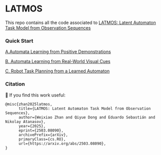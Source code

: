 # LATMOS
This repo contains all the code associated to [LATMOS: Latent Automaton Task Model from Observation Sequences](https://arxiv.org/pdf/2503.08090)

### Quick Start
[A.Automata Learning from Positive Demonstrations](eval_LTL/readme.md)

[B. Automata Learning from Real-World Visual Cues](eval_egoexo4d/readme.md)

[C. Robot Task Planning from a Learned Automaton](eval_DoorKey/readme.md)

### Citation
👀 If you find this work useful:
```
@misc{zhan2025latmos,
      title={LATMOS: Latent Automaton Task Model from Observation Sequences}, 
      author={Weixiao Zhan and Qiyue Dong and Eduardo Sebastián and Nikolay Atanasov},
      year={2025},
      eprint={2503.08090},
      archivePrefix={arXiv},
      primaryClass={cs.RO},
      url={https://arxiv.org/abs/2503.08090}, 
}
```
